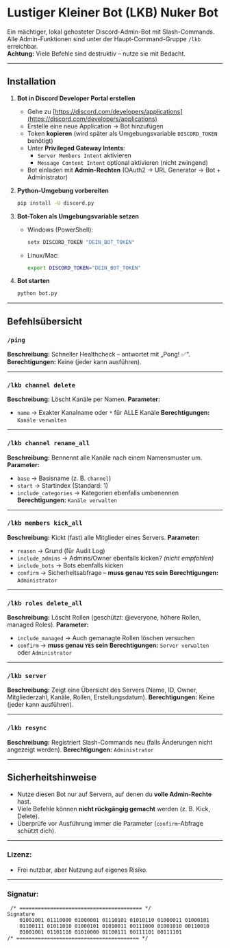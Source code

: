 
# Lustiger Kleiner Bot (LKB) Nuker Bot

Ein mächtiger, lokal gehosteter Discord-Admin-Bot mit Slash-Commands.  
Alle Admin-Funktionen sind unter der Haupt-Command-Gruppe `/lkb` erreichbar.  
**Achtung:** Viele Befehle sind destruktiv – nutze sie mit Bedacht.

---

## Installation

1. **Bot in Discord Developer Portal erstellen**
   - Gehe zu [https://discord.com/developers/applications](https://discord.com/developers/applications)
   - Erstelle eine neue Application → Bot hinzufügen
   - Token **kopieren** (wird später als Umgebungsvariable `DISCORD_TOKEN` benötigt)
   - Unter **Privileged Gateway Intents**:
     - `Server Members Intent` aktivieren
     - `Message Content Intent` optional aktivieren (nicht zwingend)
   - Bot einladen mit **Admin-Rechten** (OAuth2 → URL Generator → Bot + Administrator)

2. **Python-Umgebung vorbereiten**
   ```bash
   pip install -U discord.py


3. **Bot-Token als Umgebungsvariable setzen**

   * Windows (PowerShell):

     ```powershell
     setx DISCORD_TOKEN "DEIN_BOT_TOKEN"
     ```
   * Linux/Mac:

     ```bash
     export DISCORD_TOKEN="DEIN_BOT_TOKEN"
     ```

4. **Bot starten**

   ```bash
   python bot.py
   ```
---

## Befehlsübersicht

### `/ping`

**Beschreibung:** Schneller Healthcheck – antwortet mit „Pong! ✅“.
**Berechtigungen:** Keine (jeder kann ausführen).

---

### `/lkb channel delete`

**Beschreibung:** Löscht Kanäle per Namen.
**Parameter:**

* `name` → Exakter Kanalname oder `*` für ALLE Kanäle
  **Berechtigungen:** `Kanäle verwalten`

---

### `/lkb channel rename_all`

**Beschreibung:** Bennennt alle Kanäle nach einem Namensmuster um.
**Parameter:**

* `base` → Basisname (z. B. `channel`)
* `start` → Startindex (Standard: 1)
* `include_categories` → Kategorien ebenfalls umbenennen
  **Berechtigungen:** `Kanäle verwalten`

---

### `/lkb members kick_all`

**Beschreibung:** Kickt (fast) alle Mitglieder eines Servers.
**Parameter:**

* `reason` → Grund (für Audit Log)
* `include_admins` → Admins/Owner ebenfalls kicken? *(nicht empfohlen)*
* `include_bots` → Bots ebenfalls kicken
* `confirm` → Sicherheitsabfrage – **muss genau `YES` sein**
  **Berechtigungen:** `Administrator`

---

### `/lkb roles delete_all`

**Beschreibung:** Löscht Rollen (geschützt: @everyone, höhere Rollen, managed Roles).
**Parameter:**

* `include_managed` → Auch gemanagte Rollen löschen versuchen
* `confirm` → **muss genau `YES` sein**
  **Berechtigungen:** `Server verwalten` oder `Administrator`

---

### `/lkb server`

**Beschreibung:** Zeigt eine Übersicht des Servers (Name, ID, Owner, Mitgliederzahl, Kanäle, Rollen, Erstellungsdatum).
**Berechtigungen:** Keine (jeder kann ausführen).

---

### `/lkb resync`

**Beschreibung:** Registriert Slash-Commands neu (falls Änderungen nicht angezeigt werden).
**Berechtigungen:** `Administrator`

---

## Sicherheitshinweise

* Nutze diesen Bot nur auf Servern, auf denen du **volle Admin-Rechte** hast.
* Viele Befehle können **nicht rückgängig gemacht** werden (z. B. Kick, Delete).
* Überprüfe vor Ausführung immer die Parameter (`confirm`-Abfrage schützt dich).

---

### Lizenz:
* Frei nutzbar, aber Nutzung auf eigenes Risiko.

---

### Signatur:
```
 /* ======================================== */
Signature
    01001001 01110000 01000001 01110101 01010110 01000011 01000101
    01100111 01011010 01000101 01010011 00111000 01001010 00110010
    01001001 01101110 01010000 01100111 00111101 00111101
/* ======================================== */

```
